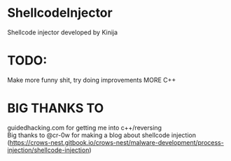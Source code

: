# ShellcodeInjector
Shellcode injector developed by Kinija

# TODO:
Make more funny shit, try doing improvements
MORE C++

# BIG THANKS TO
guidedhacking.com for getting me into c++/reversing <br>
Big thanks to @cr-0w for making a blog about shellcode injection (https://crows-nest.gitbook.io/crows-nest/malware-development/process-injection/shellcode-injection)